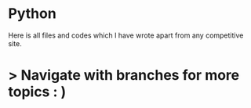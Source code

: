 # Python
Here is all files and codes which I have wrote apart from any competitive site.

# > Navigate with branches for more topics : )
